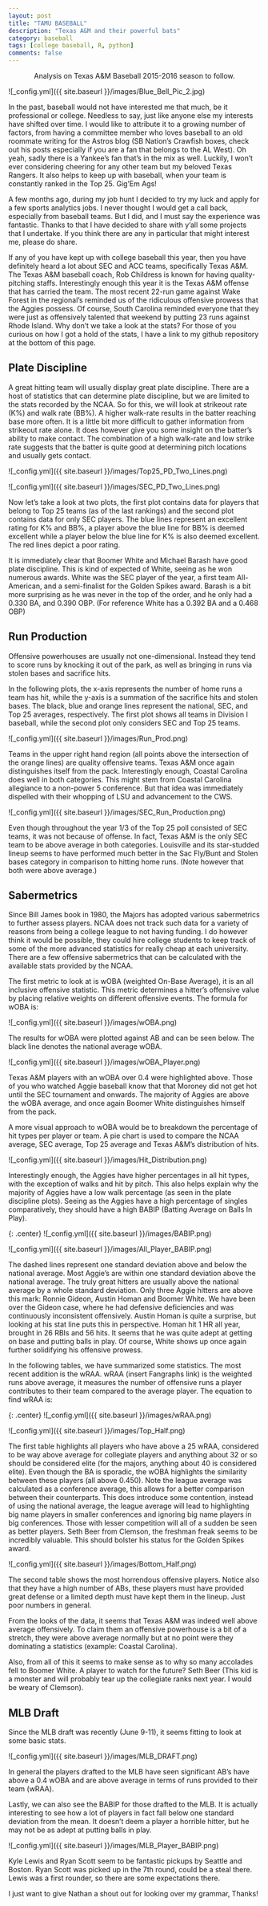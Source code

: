 ```yaml
---
layout: post
title: "TAMU BASEBALL"
description: "Texas A&M and their powerful bats"
category: baseball
tags: [college baseball, R, python]
comments: false
---
```


<center> Analysis on Texas A&M Baseball 2015-2016 season to follow. </center>

![_config.yml]({{ site.baseurl }}/images/Blue_Bell_Pic_2.jpg)


In the past, baseball would not have interested me that much, be it professional or college. Needless to say, just like anyone else my interests have shifted over time. I would like to attribute it to a growing number of factors, from having a committee member who loves baseball to an old roommate writing for the Astros blog (SB Nation’s Crawfish boxes, check out his posts especially if you are a fan that belongs to the AL West).  Oh yeah, sadly there is a Yankee’s fan that’s in the mix as well. Luckily, I won’t ever considering cheering for any other team but my beloved Texas Rangers. It also helps to keep up with baseball, when your team is constantly ranked in the Top 25. Gig’Em Ags!

A few months ago, during my job hunt I decided to try my luck and apply for a few sports analytics jobs. I never thought I would get a call back, especially from baseball teams. But I did, and I must say the experience was fantastic. Thanks to that I have decided to share with y’all some projects that I undertake.  If you think there are any in particular that might interest me, please do share. 

If any of you have kept up with college baseball this year, then you have definitely heard a lot about SEC and ACC teams, specifically Texas A&M. The Texas A&M baseball coach, Rob Childress is known for having quality-pitching staffs. Interestingly enough this year it is the Texas A&M offense that has carried the team. The most recent 22-run game against Wake Forest in the regional’s reminded us of the ridiculous offensive prowess that the Aggies possess. Of course, South Carolina reminded everyone that they were just as offensively talented that weekend by putting 23 runs against Rhode Island. Why don’t we take a look at the stats? For those of you curious on how I got a hold of the stats, I have a link to my github repository at the bottom of this page.


## Plate Discipline 

A great hitting team will usually display great plate discipline. There are a host of statistics that can determine plate discipline, but we are limited to the stats recorded by the NCAA. So for this, we will look at strikeout rate (K%) and walk rate (BB%). A higher walk-rate results in the batter reaching base more often. It is a little bit more difficult to gather information from strikeout rate alone. It does however give you some insight on the batter’s ability to make contact. The combination of a high walk-rate and low strike rate suggests that the batter is quite good at determining pitch locations and usually gets contact. 

![_config.yml]({{ site.baseurl }}/images/Top25_PD_Two_Lines.png)

![_config.yml]({{ site.baseurl }}/images/SEC_PD_Two_Lines.png)

Now let’s take a look at two plots, the first plot contains data for players that belong to Top 25 teams (as of the last rankings) and the second plot contains data for only SEC players. The blue lines represent an excellent rating for K% and BB%, a player above the blue line for BB% is deemed excellent while a player below the blue line for K% is also deemed excellent. The red lines depict a poor rating. 

It is immediately clear that Boomer White and Michael Barash have good plate discipline. This is kind of expected of White, seeing as he won numerous awards. White was the SEC player of the year, a first team All-American, and a semi-finalist for the Golden Spikes award. Barash is a bit more surprising as he was never in the top of the order, and he only had a 0.330 BA, and 0.390 OBP. (For reference White has a 0.392 BA and a 0.468 OBP)

## Run Production 

Offensive powerhouses are usually not one-dimensional. Instead they tend to score runs by knocking it out of the park, as well as bringing in runs via stolen bases and sacrifice hits. 

In the following plots, the x-axis represents the number of home runs a team has hit, while the y-axis is a summation of the sacrifice hits and stolen bases. The black, blue and orange lines represent the national, SEC, and Top 25 averages, respectively. The first plot shows all teams in Division I baseball, while the second plot only considers SEC and Top 25 teams. 


![_config.yml]({{ site.baseurl }}/images/Run_Prod.png)

Teams in the upper right hand region (all points above the intersection of the orange lines) are quality offensive teams. Texas A&M once again distinguishes itself from the pack. Interestingly enough, Coastal Carolina does well in both categories. This might stem from Coastal Carolina allegiance to a non-power 5 conference. But that idea was immediately dispelled with their whopping of LSU and advancement to the CWS. 

![_config.yml]({{ site.baseurl }}/images/SEC_Run_Production.png)

Even though throughout the year 1/3 of the Top 25 poll consisted of SEC teams, it was not because of offense. In fact, Texas A&M is the only SEC team to be above average in both categories. Louisville and its star-studded lineup seems to have performed much better in the Sac Fly/Bunt and Stolen bases category in comparison to hitting home runs. (Note however that both were above average.)

## Sabermetrics 

Since Bill James book in 1980, the Majors has adopted various sabermetrics to further assess players. NCAA does not track such data for a variety of reasons from being a college league to not having funding. I do however think it would be possible, they could hire college students to keep track of some of the more advanced statistics for really cheap at each university. There are a few offensive sabermetrics that can be calculated with the available stats provided by the NCAA. 

The first metric to look at is wOBA (weighted On-Base Average), it is an all inclusive offensive statistic. This metric determines a hitter’s offensive value by placing relative weights on different offensive events. The formula for wOBA is: 

![_config.yml]({{ site.baseurl }}/images/wOBA.png)

The results for wOBA were plotted against AB and can be seen below. The black line denotes the national average wOBA.

![_config.yml]({{ site.baseurl }}/images/wOBA_Player.png)

Texas A&M players with an wOBA over 0.4 were highlighted above. Those of you who watched Aggie baseball know that that Moroney did not get hot until the SEC tournament and onwards. The majority of Aggies are above the wOBA average, and once again Boomer White distinguishes himself from the pack. 

A more visual approach to wOBA would be to breakdown the percentage of hit types per player or team. A pie chart is used to compare the NCAA average, SEC average, Top 25 average and Texas A&M’s distribution of hits. 

![_config.yml]({{ site.baseurl }}/images/Hit_Distribution.png)

Interestingly enough, the Aggies have higher percentages in all hit types, with the exception of walks and hit by pitch. This also helps explain why the majority of Aggies have a low walk percentage (as seen in the plate discipline plots). Seeing as the Aggies have a high percentage of singles comparatively, they should have a high BABIP (Batting Average on Balls In Play). 

{: .center}
![_config.yml]({{ site.baseurl }}/images/BABIP.png)

![_config.yml]({{ site.baseurl }}/images/All_Player_BABIP.png)

The dashed lines represent one standard deviation above and below the national average. Most Aggie’s are within one standard deviation above the national average. The truly great hitters are usually above the national average by a whole standard deviation. Only three Aggie hitters are above this mark: Ronnie Gideon, Austin Homan and Boomer White.  We have been over the Gideon case, where he had defensive deficiencies and was continuously inconsistent offensively. Austin Homan is quite a surprise, but looking at his stat line puts this in perspective. Homan hit 1 HR all year, brought in 26 RBIs and 56 hits. It seems that he was quite adept at getting on base and putting balls in play. Of course, White shows up once again further solidifying his offensive prowess. 

In the following tables, we have summarized some statistics. The most recent addition is the wRAA. wRAA (insert Fangraphs link) is the weighted runs above average, it measures the number of offensive runs a player contributes to their team compared to the average player. The equation to find wRAA is: 

{: .center}
![_config.yml]({{ site.baseurl }}/images/wRAA.png)

![_config.yml]({{ site.baseurl }}/images/Top_Half.png)

The first table highlights all players who have above a 25 wRAA, considered to be way above average for collegiate players and anything about 32 or so should be considered elite (for the majors, anything about 40 is considered elite). Even though the BA is sporadic, the wOBA highlights the similarity between these players (all above 0.450). Note the league average was calculated as a conference average, this allows for a better comparison between their counterparts. This does introduce some contention, instead of using the national average, the league average will lead to highlighting big name players in smaller conferences and ignoring big name players in big conferences. Those with lesser competition will all of a sudden be seen as better players.  Seth Beer from Clemson, the freshman freak seems to be incredibly valuable.  This should bolster his status for the Golden Spikes award. 

![_config.yml]({{ site.baseurl }}/images/Bottom_Half.png)

The second table shows the most horrendous offensive players. Notice also that they have a high number of ABs, these players must have provided great defense or a limited depth must have kept them in the lineup. Just poor numbers in general.

From the looks of the data, it seems that Texas A&M was indeed well above average offensively. To claim them an offensive powerhouse is a bit of a stretch, they were above average normally but at no point were they dominating a statistics (example: Coastal Carolina). 

Also, from all of this it seems to make sense as to why so many accolades fell to Boomer White. A player to watch for the future? Seth Beer (This kid is a monster and will probably tear up the collegiate ranks next year. I would be weary of Clemson). 

## MLB Draft

Since the MLB draft was recently (June 9-11), it seems fitting to look at some basic stats.

![_config.yml]({{ site.baseurl }}/images/MLB_DRAFT.png)

In general the players drafted to the MLB have seen significant AB’s have above a 0.4 wOBA and are above average in terms of runs provided to their team (wRAA). 

Lastly, we can also see the BABIP for those drafted to the MLB. It is actually interesting to see how a lot of players in fact fall below one standard deviation from the mean. It doesn’t deem a player a horrible hitter, but he may not be as adept at putting balls in play. 

![_config.yml]({{ site.baseurl }}/images/MLB_Player_BABIP.png)

Kyle Lewis and Ryan Scott seem to be fantastic pickups by Seattle and Boston. Ryan Scott was picked up in the 7th round, could be a steal there. Lewis was a first rounder, so there are some expectations there. 

I just want to give Nathan a shout out for looking over my grammar, Thanks!